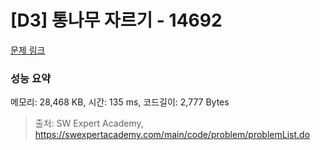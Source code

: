 # [D3] 통나무 자르기 - 14692 

[문제 링크](https://swexpertacademy.com/main/code/problem/problemDetail.do?contestProbId=AYJW0g-qlO8DFASv) 

### 성능 요약

메모리: 28,468 KB, 시간: 135 ms, 코드길이: 2,777 Bytes



> 출처: SW Expert Academy, https://swexpertacademy.com/main/code/problem/problemList.do